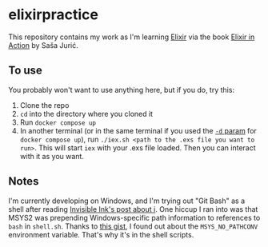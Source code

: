 # elixirpractice

This repository contains my work as I'm learning [Elixir](https://elixir-lang.org) via the book [Elixir in Action](https://www.manning.com/books/elixir-in-action) by Saša Jurić.

## To use
You probably won't want to use anything here, but if you do, try this:

1. Clone the repo
1. `cd` into the directory where you cloned it
1. Run `docker compose up`
1. In another terminal (or in the same terminal if you used the [`-d` param](https://docs.docker.com/reference/cli/docker/compose/up/) for `docker compose up`), run `./iex.sh <path to the .exs file you want to run>`. This will start `iex` with your .exs file loaded. Then you can interact with it as you want.

## Notes
I'm currently developing on Windows, and I'm trying out "Git Bash" as a shell after reading [Invisible Ink's post about i](https://www.ii.com/git-bash-is-my-preferred-windows-shell/). One hiccup I ran into was that MSYS2 was prepending Windows-specific path information to references to `bash` in `shell.sh`. Thanks to [this gist](https://github.com/borekb/docker-path-workaround), I found out about the `MSYS_NO_PATHCONV` environment variable. That's why it's in the shell scripts.